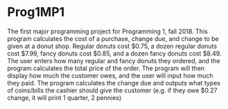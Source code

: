 # Prog1MP1

The first major programming project for Programming 1, fall 2018.
This program calculates the cost of a purchase, change due, and change to be given at a donut shop.
Regular donuts cost $0.75, a dozen regular donuts cost $7.99, fancy donuts cost $0.85, and a dozen fancy donuts cost $8.49.
The user enters how many regular and fancy donuts they ordered, and the program calculates the total price of the order.
The program will then display how much the customer owes, and the user will input how much they paid.
The program calculates the change due and outputs what types of coins/bills the cashier should give the customer (e.g. if they owe $0.27 change, it will print 1 quarter, 2 pennies)
